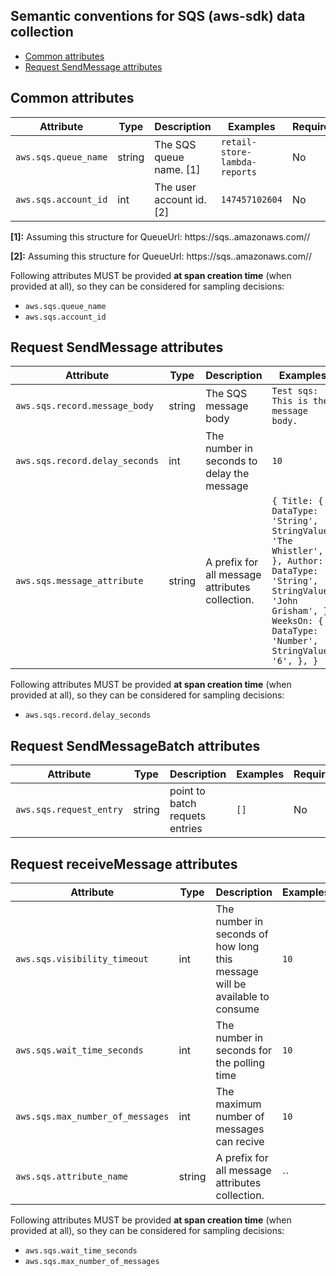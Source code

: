 ## Semantic conventions for SQS (aws-sdk) data collection

<!-- toc -->

- [Common attributes](#common-attributes)
- [Request SendMessage attributes](#request-sendmessage-attributes)

<!-- tocstop -->

## Common attributes
<!-- semconv aws.sqs -->
| Attribute  | Type | Description  | Examples  | Required |
|---|---|---|---|---|
| `aws.sqs.queue_name` | string | The SQS queue name. [1] | `retail-store-lambda-reports` | No |
| `aws.sqs.account_id` | int | The user account id. [2] | `147457102604` | No |

**[1]:** Assuming this structure for QueueUrl: https://sqs.<region>.amazonaws.com/<accountId>/<queueName>

**[2]:** Assuming this structure for QueueUrl: https://sqs.<region>.amazonaws.com/<accountId>/<queueName>

Following attributes MUST be provided **at span creation time** (when provided at all), so they can be considered for sampling decisions:

* `aws.sqs.queue_name`
* `aws.sqs.account_id`
<!-- endsemconv -->

## Request SendMessage attributes
<!-- semconv aws.sqs.request.send_message -->
| Attribute  | Type | Description  | Examples  | Required |
|---|---|---|---|---|
| `aws.sqs.record.message_body` | string | The SQS message body | `Test sqs: This is the message body.` | No |
| `aws.sqs.record.delay_seconds` | int | The number in seconds to delay the message | `10` | No |
| `aws.sqs.message_attribute` | string | A prefix for all message attributes collection. | `{ Title: { DataType: 'String', StringValue: 'The Whistler', }, Author: { DataType: 'String', StringValue: 'John Grisham', }, WeeksOn: { DataType: 'Number', StringValue: '6', }, }` | No |

Following attributes MUST be provided **at span creation time** (when provided at all), so they can be considered for sampling decisions:

* `aws.sqs.record.delay_seconds`
<!-- endsemconv -->

## Request SendMessageBatch attributes
<!-- semconv aws.sqs.request.send_message_batch -->
| Attribute  | Type | Description  | Examples  | Required |
|---|---|---|---|---|
| `aws.sqs.request_entry` | string | point to batch requets entries | `[]` | No |
<!-- endsemconv -->

## Request receiveMessage attributes
<!-- semconv aws.sqs.request.receive_message -->
| Attribute  | Type | Description  | Examples  | Required |
|---|---|---|---|---|
| `aws.sqs.visibility_timeout` | int | The number in seconds of how long this message will be available to consume | `10` | No |
| `aws.sqs.wait_time_seconds` | int | The number in seconds for the polling time | `10` | No |
| `aws.sqs.max_number_of_messages` | int | The maximum number of messages can recive | `10` | No |
| `aws.sqs.attribute_name` | string | A prefix for all message attributes collection. | `` | No |

Following attributes MUST be provided **at span creation time** (when provided at all), so they can be considered for sampling decisions:

* `aws.sqs.wait_time_seconds`
* `aws.sqs.max_number_of_messages`
<!-- endsemconv -->
